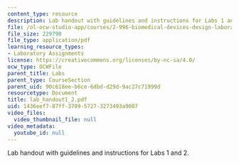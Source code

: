 ```yaml
---
content_type: resource
description: Lab handout with guidelines and instructions for Labs 1 and 2.
file: /ol-ocw-studio-app/courses/2-996-biomedical-devices-design-laboratory-fall-2007/1436eef787ff370957273273493a9007_lab_handout1_2.pdf
file_size: 229790
file_type: application/pdf
learning_resource_types:
- Laboratory Assignments
license: https://creativecommons.org/licenses/by-nc-sa/4.0/
ocw_type: OCWFile
parent_title: Labs
parent_type: CourseSection
parent_uid: 90c618ee-b6ce-6dbd-d29d-9ac27c71999d
resourcetype: Document
title: lab_handout1_2.pdf
uid: 1436eef7-87ff-3709-5727-3273493a9007
video_files:
  video_thumbnail_file: null
video_metadata:
  youtube_id: null
---
```

Lab handout with guidelines and instructions for Labs 1 and 2.